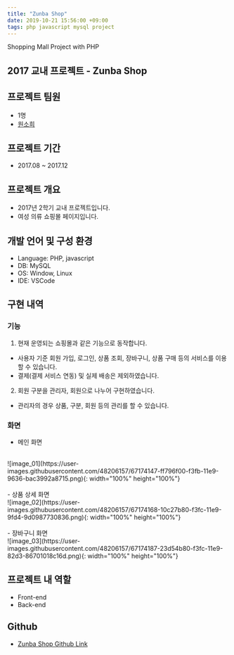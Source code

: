 ```yaml
---
title: "Zunba Shop"
date: 2019-10-21 15:56:00 +09:00
tags: php javascript mysql project
---
```


Shopping Mall Project with PHP

## 2017 교내 프로젝트 - Zunba Shop

## 프로젝트 팀원
- 1명
- [원소희](https://github.com/infiduk)

## 프로젝트  기간
- 2017.08 ~ 2017.12

## 프로젝트 개요
- 2017년 2학기 교내 프로젝트입니다.
- 여성 의류 쇼핑몰 페이지입니다.

## 개발 언어 및 구성 환경
- Language: PHP, javascript
- DB: MySQL
- OS: Window, Linux
- IDE: VSCode

## 구현 내역

### 기능
1. 현재 운영되는 쇼핑몰과 같은 기능으로 동작합니다.
  - 사용자 기준 회원 가입, 로그인, 상품 조회, 장바구니, 상품 구매 등의 서비스를 이용할 수 있습니다.
  - 결제(결제 서비스 연동) 및 실제 배송은 제외하였습니다.
2. 회원 구분을 관리자, 회원으로 나누어 구현하였습니다.
  - 관리자의 경우 상품, 구분, 회원 등의 관리를 할 수 있습니다.

### 화면
- 메인 화면
<br />
![image_01](https://user-images.githubusercontent.com/48206157/67174147-ff796f00-f3fb-11e9-9636-bac3992a8715.png){: width="100%" height="100%"}
<br />
<br />
- 상품 상세 화면
<br />
![image_02](https://user-images.githubusercontent.com/48206157/67174168-10c27b80-f3fc-11e9-9fd4-9d0987730836.png){: width="100%" height="100%"}
<br />
<br />
- 장바구니 화면
<br />
![image_03](https://user-images.githubusercontent.com/48206157/67174187-23d54b80-f3fc-11e9-82d3-86701018c16d.png){: width="100%" height="100%"}

## 프로젝트 내 역할
- Front-end
- Back-end

## Github
- [Zunba Shop Github Link](https://github.com/infiduk/zunba-shop)